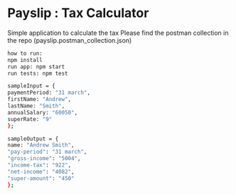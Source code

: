 # Payslip : Tax Calculator

Simple application to calculate the tax
Please find the postman collection in the repo (payslip.postman_collection.json)

```sh
how to run:
npm install
run app: npm start
run tests: npm test
```

```sh
sampleInput = {
paymentPeriod: "31 march",
firstName: "Andrew",
lastName: "Smith",
annualSalary: "60050",
superRate: "9"
};

sampleOutput = {
name: "Andrew Smith",
"pay-period": "31 march",
"gross-income": "5004",
"income-tax": "922",
"net-income": "4082",
"super-amount": "450"
};
```
